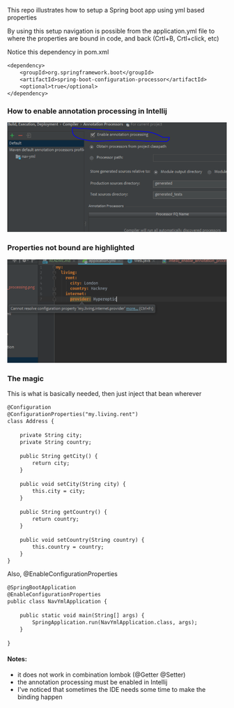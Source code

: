 This repo illustrates how to setup a Spring boot app using yml based properties

By using this setup navigation is possible from the application.yml file to where the properties are bound in code, and back (Crtl+B, Crtl+click, etc)

Notice this dependency in pom.xml
```
<dependency>
    <groupId>org.springframework.boot</groupId>
    <artifactId>spring-boot-configuration-processor</artifactId>
    <optional>true</optional>
</dependency>

```
### How to enable annotation processing in Intellij
![alt text](https://github.com/brobert83/nav-yml/blob/master/github-content/intellij_enable_annotation_processing.png?raw=true)

### Properties not bound are highlighted

![alt text](https://github.com/brobert83/nav-yml/blob/master/github-content/unbound_property.png?raw=true)

### The magic
This is what is basically needed, then just inject that bean wherever
```
@Configuration
@ConfigurationProperties("my.living.rent")
class Address {

    private String city;
    private String country;

    public String getCity() {
        return city;
    }

    public void setCity(String city) {
        this.city = city;
    }

    public String getCountry() {
        return country;
    }

    public void setCountry(String country) {
        this.country = country;
    }
}
```

Also, @EnableConfigurationProperties 
```
@SpringBootApplication
@EnableConfigurationProperties
public class NavYmlApplication {

	public static void main(String[] args) {
		SpringApplication.run(NavYmlApplication.class, args);
    }

}

```

#### Notes:
- it does not work in combination lombok (@Getter @Setter)
- the annotation processing must be enabled in Intellij
- I've noticed that sometimes the IDE needs some time to make the binding happen